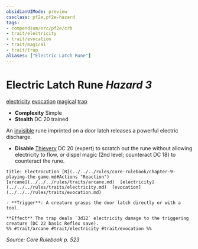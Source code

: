 ```yaml
---
obsidianUIMode: preview
cssclass: pf2e,pf2e-hazard
tags:
- compendium/src/pf2e/crb
- trait/electricity
- trait/evocation
- trait/magical
- trait/trap
aliases: ["Electric Latch Rune"]
---
```

# Electric Latch Rune *Hazard 3*  
[electricity](../../../rules/traits/electricity.md)  [evocation](../../../rules/traits/evocation.md)  [magical](../../../rules/traits/magical.md)  [trap](../../../rules/traits/trap.md)  

- **Complexity** Simple
- **Stealth** DC 20 trained  

An [invisible](../../../rules/conditions.md#Invisible) rune imprinted on a door latch releases a powerful electric discharge.

- **Disable** [Thievery](../../skills.md#Thievery) DC 20 (expert) to scratch out the rune without allowing electricity to flow, or dispel magic (2nd level; counteract DC 18) to counteract the rune.  
     
```ad-embed-ability
title: Electrocution [R](../../../rules/core-rulebook/chapter-9-playing-the-game.md#Actions "Reaction")
[arcane](../../../rules/traits/arcane.md)  [electricity](../../../rules/traits/electricity.md)  [evocation](../../../rules/traits/evocation.md)  

- **Trigger**: A creature grasps the door latch directly or with a tool.

**Effect** The trap deals `3d12` electricity damage to the triggering creature (DC 22 basic Reflex save).  
%% #trait/arcane #trait/electricity #trait/evocation %%
```

*Source: Core Rulebook p. 523*
